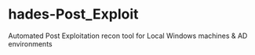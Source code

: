 # hades-Post_Exploit
Automated Post Exploitation recon tool for Local Windows machines &amp; AD environments
